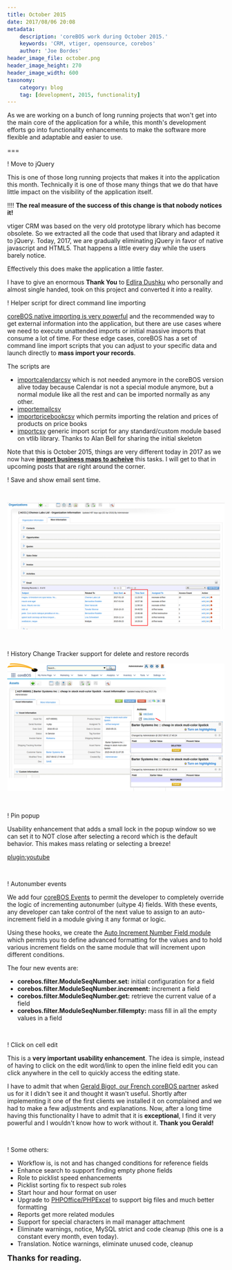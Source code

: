 ```yaml
---
title: October 2015
date: 2017/08/06 20:08
metadata:
    description: 'coreBOS work during October 2015.'
    keywords: 'CRM, vtiger, opensource, corebos'
    author: 'Joe Bordes'
header_image_file: october.png
header_image_height: 270
header_image_width: 600
taxonomy:
    category: blog
    tag: [development, 2015, functionality]
---
```


As we are working on a bunch of long running projects that won't get into the main core of the application for a while, this month's development efforts go into functionality enhancements to make the software more flexible and adaptable and easier to use.

===

 ! Move to jQuery

This is one of those long running projects that makes it into the application this month. Technically it is one of those many things that we do that have little impact on the visibility of the application itself.

 !!!! **The real measure of the success of this change is that nobody notices it!**

vtiger CRM was based on the very old prototype library which has become obsolete. So we extracted all the code that used that library and adapted it to jQuery. Today, 2017, we are gradually eliminating jQuery in favor of native javascript and HTML5. That happens a little every day while the users barely notice.

Effectively this does make the application a little faster.

I have to give an enormous **Thank You** to [Edlira Dushku](https://github.com/EdliraDushku) who personally and almost single handed, took on this project and converted it into a reality.

 ! Helper script for direct command line importing

[coreBOS native importing is very powerful](http://corebos.org/documentation/doku.php?noprocess=1&id=en:importingdata) and the recommended way to get external information into the application, but there are use cases where we need to execute unattended imports or initial massive imports that consume a lot of time. For these edge cases, coreBOS has a set of command line import scripts that you can adjust to your specific data and launch directly to **mass import your records**.

The scripts are
 - [importcalendarcsv](https://github.com/tsolucio/corebos/blob/master/build/HelperScripts/importcalendarcsv.php) which is not needed anymore in the coreBOS version alive today because Calendar is not a special module anymore, but a normal module like all the rest and can be imported normally as any other.
 - [importemailcsv](https://github.com/tsolucio/corebos/blob/master/build/HelperScripts/importemailcsv.php)
 - [importpricebookcsv](https://github.com/tsolucio/corebos/blob/master/build/HelperScripts/importpricebookcsv.php) which permits importing the relation and prices of products on price books
 - [importcsv](https://github.com/tsolucio/corebos/blob/master/build/HelperScripts/importcsv.php) generic import script for any standard/custom module based on vtlib library. Thanks to Alan Bell for sharing the initial skeleton

Note that this is October 2015, things are very different today in 2017 as we now have **[import business maps to acheive](http://corebos.org/documentation/doku.php?noprocess=1&id=en:adminmanual:businessmappings:import)** this tasks. I will get to that in upcoming posts that are right around the corner.

 ! Save and show email sent time.

<br/>

![Email Sent Time](emailsenttime.png)

<br/>

 ! History Change Tracker support for delete and restore records

![Delete and Restore History](trackdelrestore.png)

<br/>

 ! Pin popup

Usability enhancement that adds a small lock in the popup window so we can set it to NOT close after selecting a record which is the default behavior. This makes mass relating or selecting a breeze!

[plugin:youtube](https://youtu.be/8L26sGiHsuI)

<br/>

 ! Autonumber events

We add four [coreBOS Events](http://corebos.org/documentation/doku.php?noprocess=1&id=en:devel:corebos_hooks) to permit the developer to completely override the logic of incrementing autonumber (uitype 4) fields. With these events, any developer can take control of the next value to assign to an auto-increment field in a module giving it any format or logic.

Using these hooks, we create the [Auto Increment Number Field module](http://corebos.org/documentation/doku.php?noprocess=1&id=en:extensions:extensions:autonumberprefix) which permits you to define advanced formatting for the values and to hold various increment fields on the same module that will increment upon different conditions.

The four new events are:
 - **corebos.filter.ModuleSeqNumber.set:** initial configuration for a field
 - **corebos.filter.ModuleSeqNumber.increment:** increment a field
 - **corebos.filter.ModuleSeqNumber.get:** retrieve the current value of a field
 - **corebos.filter.ModuleSeqNumber.fillempty:** mass fill in all the empty values in a field

<br/>

 ! Click on cell edit

This is a **very important usability enhancement**. The idea is simple, instead of having to click on the edit word/link to open the inline field edit you can click anywhere in the cell to quickly access the editing state.

I have to admit that when [Gerald Bigot, our French coreBOS partner](https://coreboscrm.fr) asked us for it I didn't see it and thought it wasn't useful. Shortly after implementing it one of the first clients we installed it on complained and we had to make a few adjustments and explanations. Now, after a long time having this functionality I have to admit that it is **exceptional**, I find it very powerful and I wouldn't know how to work without it. **Thank you Gerald!**

<br/>

 ! Some others:

 - Workflow is, is not and has changed conditions for reference fields
 - Enhance search to support finding empty phone fields
 - Role to picklist speed enhancements
 - Picklist sorting fix to respect sub roles
 - Start hour and hour format on user
 - Upgrade to [PHPOffice/PHPExcel](https://github.com/PHPOffice/PHPExcel) to support big files and much better formatting
 - Reports get more related modules
 - Support for special characters in mail manager attachment
 - Eliminate warnings, notice, MySQL strict and code cleanup (this one is a constant every month, even today).
 - Translation. Notice warnings, eliminate unused code, cleanup

**<span style="font-size:large">Thanks for reading.</span>**

